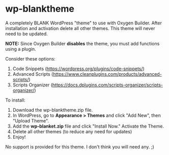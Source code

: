 # wp-blanktheme
A completely BLANK WordPress "theme" to use with Oxygen Builder. After installation and activation delete all other themes. This theme will never need to be updated.

**NOTE:** Since Oxygen Builder **disables** the theme, you must add functions using a plugin. 

Consider these options:

1. Code Snippets (https://wordpress.org/plugins/code-snippets/)
2. Advanced Scripts (https://www.cleanplugins.com/products/advanced-scripts/)
3. Scripts Organizer (https://docs.dplugins.com/scripts-organizer/scripts-organizer/)

To install:
1. Download the wp-blanktheme.zip file.
2. In WordPress, go to **Appearance > Themes** and click "Add New", then "Upload Theme".
3. Add the **wp-blanket.zip** file and click "Install Now." Activate the Theme.
4. Delete all other themes (to reduce any need for updates)
5. Enjoy!

No support is provided for this theme. I don't think you will need any. ;)
